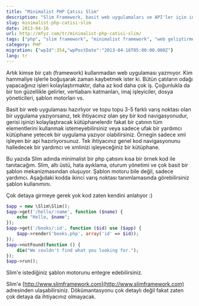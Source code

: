 ```yaml
---
title: "Minimalist PHP Çatısı Slim"
description: "Slim Framework, basit web uygulamaları ve API'ler için ideal, minimalist bir PHP çatısıdır. Temel özellikleri ve kullanım örnekleri inceleniyor."
slug: minimalist-php-catisi-slim
date: 2013-04-16
url: http://mfyz.com/tr/minimalist-php-catisi-slim/
tags: ["php", "slim framework", "minimalist framework", "web geliştirme", "api"]
category: PHP
migration: {"wpId":354,"wpPostDate":"2013-04-16T05:00:00.000Z"}
lang: tr
---
```


Artık kimse bir çatı (framework) kullanmadan web uygulaması yazmıyor. Kim hammaliye işlerle boğuşarak zaman kaybetmek ister ki. Bütün çatıların odağı yapacağınız işleri kolaylaştırmaktır, daha az kod daha çok iş. Çoğunlukla da bir ton güzellikle gelirler, vertiabanı katmanları, imaj işleyiciler, dosya yöneticileri, şablon motorları vs.

Basit bir web uygulaması hazırlıyor ve topu topu 3-5 farklı varış noktası olan bir uygulama yazıyorsanız, tek ihtiyacınız olan şey bir kod navigasyonudur, gerisi işinizi kolaylaştıracak kütüphanelerdir fakat bir çatının tüm elementlerini kullanmak istemeyebilirsiniz veya sadece ufak bir yardımcı kütüphane yetecek bir uygulama yazıyor olabilirsiniz. Örnegin sadece xml işleyen bir api hazırlıyorsunuz. Tek ihtiyacınız genel kod navigasyonunu halledecek bir yardımcı ve xmlinizi işleyeceğiniz bir kütüphane.

Bu yazıda Slim adında minimalist bir php çatısını kısa bir örnek kod ile tanıtacağım. Slim, altı üstü, hata ayıklama, oturum yönetimi ve çok basit bir şablon mekanizmasından oluşuyor. Şablon motoru bile değil, sadece yardımcı. Aşağıdaki kodda ikinci varış noktası tanımlamasında görebilirsiniz şablon kullanımını.

Çok detaya girmeye gerek yok kod zaten kendini anlatıyor :)
```php
$app = new \Slim\Slim();
$app->get('/hello/:name', function ($name) {
    echo "Hello, $name";
});
$app->get('/books/:id', function ($id) use ($app) {
    $app->render('books.php', array('id' => $id));
});
$app->notFound(function () {
    die("We couldn't find what you looking for.");
});
$app->run();

```
Slim'e istediğiniz şablon motorunu entegre edebilirsiniz.

Slim'e [http://www.slimframework.com](http://www.slimframework.com) adresinden ulaşabilirsiniz. Dökümantasyonu çok detaylı değil fakat zaten çok detaya da ihtiyacınız olmayacak.